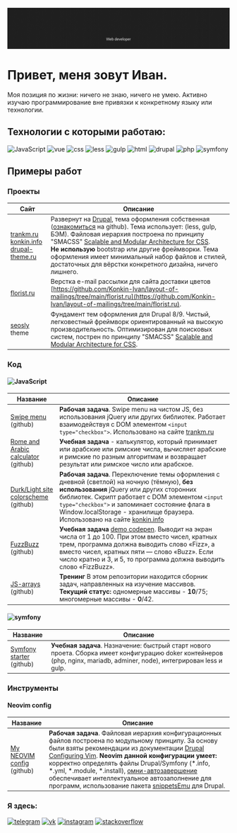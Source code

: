 [![banner](https://raw.githubusercontent.com/Konkin-Ivan/Konkin-Ivan/main/files/banner.gif)](https://konkin.info)

# Привет, меня зовут Иван.
Моя позиция по жизни: ничего не знаю, ничего не умею.
Активно изучаю программирование вне привязки к конкретному языку или технологии.

## Технологии с которыми работаю:
![JavaScript](https://img.shields.io/badge/-JavaScript-090909?style=for-the-badge&logo=JavaScript)
![vue](https://img.shields.io/badge/-Vue-090909?style=for-the-badge&logo=vue)
![css](https://img.shields.io/badge/-CSS3-090909?style=for-the-badge&logo=css3)
![less](https://img.shields.io/badge/-LESS-090909?style=for-the-badge&logo=less)
![gulp](https://img.shields.io/badge/-GULP-090909?style=for-the-badge&logo=gulp)
![html](https://img.shields.io/badge/-HTML5-090909?style=for-the-badge&logo=html5)
![drupal](https://img.shields.io/badge/-Drupal-090909?style=for-the-badge&logo=drupal)
![php](https://img.shields.io/badge/-PHP-090909?style=for-the-badge&logo=php)
![symfony](https://img.shields.io/badge/-Symfony-090909?style=for-the-badge&logo=symfony)

## Примеры работ
### Проекты
| Сайт  |  Описание |
|---|---|
| [trankm.ru](https://trankm.ru)<br>[konkin.info](https://konkin.info)<br>[drupal-theme.ru](https://drupal-theme.ru)  | Развернут на [Drupal](https://drupal.org), тема оформления собственная ([ознакомиться](https://github.com/Konkin-Ivan/konkin_info_theme) на github). Тема использует: (less, gulp, БЭМ). Файловая иерархия построена по принципу "SMACSS" [Scalable and Modular Architecture for CSS](https://www.drupal.org/docs/develop/standards/css/css-file-organization-for-drupal-9).<br> <strong>Не использую</strong> bootstrap или другие фреймворки. Тема оформления имеет минимальный набор файлов и стилей, достаточных для вёрстки конкретного дизайна, ничего лишнего. |
| [florist.ru](https://florist.ru) | Верстка e-mail рассылки для сайта доставки цветов [https://github.com/Konkin-Ivan/layout-of-mailings/tree/main/florist.ru](https://github.com/Konkin-Ivan/layout-of-mailings/tree/main/florist.ru). |
| [seosly](https://github.com/Konkin-Ivan/seosly) theme | Фундамент тем оформления для Drupal 8/9. Чистый, легковестный фреймворк ориентированный на высокую производительность. Оптимизирован для поисковых систем, пострен по принципу "SMACSS" [Scalable and Modular Architecture for CSS](https://www.drupal.org/docs/develop/standards/css/css-file-organization-for-drupal-9). |

### Код
#### ![JavaScript](https://img.shields.io/badge/-JavaScript-090909?style=for-the-badge&logo=JavaScript)
| Название | Описание |
|---|---|
| [Swipe menu](https://github.com/Konkin-Ivan/swipe-menu-javascript)<br> (github) | <strong>Рабочая задача</strong>. Swipe menu на чистом JS, без использования jQuery или других библиотек. Работает взаимодействуя с DOM элементом ``` <input type="checkbox"> ```. Использовано на сайте [trankm.ru](https://trankm.ru) |
| [Rome and Arabic calculator](https://github.com/Konkin-Ivan/roman-and-arabic-calc)<br> (github) | <strong>Учебная задача</strong> - калькулятор, который принимает или арабские или римские числа, вычисляет арабские и римские по разным алгоритмам и возвращает результат или римское число или арабское. |
| [Durk/Light site colorscheme](https://github.com/Konkin-Ivan/Durk-Light-site-colorscheme)<br> (github) | <strong>Рабочая задача</strong>. Переключение темы оформления с дневной (светлой) на ночную (тёмную), <strong>без использования</strong> jQuery или других сторонних библиотек. Скрипт работает с DOM элементом ``` <input type="checkbox"> ``` и запоминает состояние флага в Window.localStorage - хранилище браузера. Использовано на сайте [konkin.info](https://konkin.info) |
| [FuzzBuzz](https://github.com/Konkin-Ivan/Fuzz-Buzz)<br> (github) | <strong>Учебная задача</strong> [demo codepen](https://codepen.io/iwan-konkin/pen/vYejZme). Выводит на экран числа от 1 до 100. При этом вместо чисел, кратных трем, программа должна выводить слово «Fizz», а вместо чисел, кратных пяти — слово «Buzz». Если число кратно и 3, и 5, то программа должна выводить слово «FizzBuzz». |
| [JS-arrays](https://github.com/Konkin-Ivan/js-arrays)<br> (github) | <strong>Тренинг</strong> В этом репозитории находится сборник задач, направленных на изучение массивов.<br/> <strong>Текущий статус:</strong> одномерные массивы - <strong>10</strong>/75; многомерные массивы - <strong>0</strong>/42. |

#### ![symfony](https://img.shields.io/badge/-Symfony-090909?style=for-the-badge&logo=symfony)
| Название | Описание |
|---|---|
| [Symfony starter](https://github.com/Konkin-Ivan/symfony-starter-all)<br> (github) | <strong>Учебная задача</strong>. Назначение: быстрый старт нового проета. Сборка имеет конфигурацию doker контейнеров (php, nginx, mariadb, adminer, node), интегрирован less и gulp. |
### Инструменты
#### Neovim config
| Название | Описание |
|---|---|
| [My NEOVIM config](https://github.com/Konkin-Ivan/drupal-ide-nvim-config)<br> (github) | <strong>Рабочая задача</strong>. Файловая иерархия конфигурационных файлов построена по модульному принципу. За основу были взяты рекомендации из документации [Drupal Configuring Vim](https://www.drupal.org/docs/develop/development-tools/configuring-vim). <strong>Neovim данной конфигурации умеет:</strong> корректно определять файлы Drupal/Symfony (*.info, *.yml, *.module, *.install), [омни-автозавершение](https://www.koumbit.org/en/content/using-exuberant-ctags-drupal) обеспечивает интеллектуальное автозаполнение для программ, использование пакета [snippetsEmu](https://www.vim.org/scripts/script.php?script_id=1318) для Drupal. |

### Я здесь:
[![telegram](https://img.shields.io/badge/-Telegram-090909?style=for-the-badge&logo=telegram)](https://t.me/konkin_ivan)
[![vk](https://img.shields.io/badge/-ВКонтакте-090909?style=for-the-badge&logo=vk)](https://vk.com/konkin_ivan)
[![instagram](https://img.shields.io/badge/-Instagram-090909?style=for-the-badge&logo=instagram)](https://www.instagram.com/konkin.info)
[![stackoverflow](https://img.shields.io/badge/-Stackoverflow-090909?style=for-the-badge&logo=stackoverflow)](https://ru.stackoverflow.com/users/272147/%d0%98%d0%b2%d0%b0%d0%bd-%d0%9a%d0%be%d0%bd%d0%ba%d0%b8%d0%bd)
